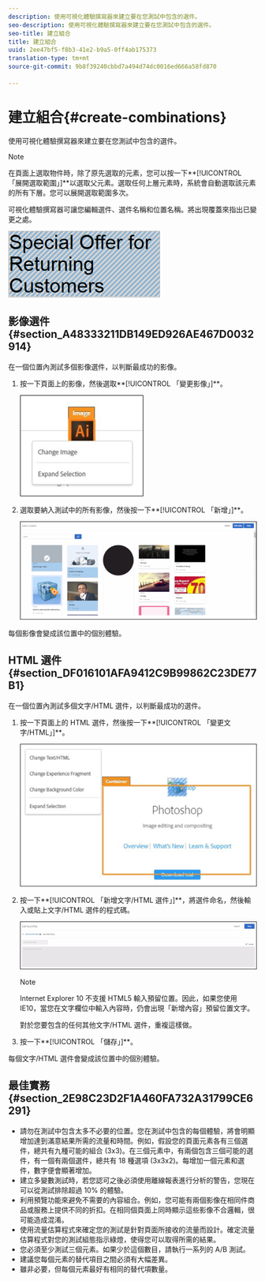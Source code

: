 ```yaml
---
description: 使用可視化體驗撰寫器來建立要在您測試中包含的選件。
seo-description: 使用可視化體驗撰寫器來建立要在您測試中包含的選件。
seo-title: 建立組合
title: 建立組合
uuid: 2ee47bf5-f8b3-41e2-b9a5-0ff4ab175373
translation-type: tm+mt
source-git-commit: 9b8f39240cbbd7a494d74dc0016ed666a58fd870

---
```



# 建立組合{#create-combinations}

使用可視化體驗撰寫器來建立要在您測試中包含的選件。

>[!NOTE]
>
>在頁面上選取物件時，除了原先選取的元素，您可以按一下**[!UICONTROL 「展開選取範圍」]**以選取父元素。選取任何上層元素時，系統會自動選取該元素的所有下層。您可以展開選取範圍多次。

可視化體驗撰寫器可讓您編輯選件、選件名稱和位置名稱。將出現覆蓋來指出已變更之處。

![](assets/overlay.png)

## 影像選件 {#section_A48333211DB149ED926AE467D0032914}

在一個位置內測試多個影像選件，以判斷最成功的影像。

1. 按一下頁面上的影像，然後選取**[!UICONTROL 「變更影像」]**。

   ![](assets/changeimage.png)

1. 選取要納入測試中的所有影像，然後按一下**[!UICONTROL 「新增」]**。

   ![](assets/addimage.png)

每個影像會變成該位置中的個別體驗。

## HTML 選件 {#section_DF016101AFA9412C9B99862C23DE77B1}

在一個位置內測試多個文字/HTML 選件，以判斷最成功的選件。

1. 按一下頁面上的 HTML 選件，然後按一下**[!UICONTROL 「變更文字/HTML」]**。

   ![](assets/changehtml.png)

1. 按一下**[!UICONTROL 「新增文字/HTML 選件」]**，將選件命名，然後輸入或貼上文字/HTML 選件的程式碼。

   ![](assets/editoffers.png)

   >[!NOTE]
   >
   >Internet Explorer 10 不支援 HTML5 輸入預留位置。因此，如果您使用 IE10，當您在文字欄位中輸入內容時，仍會出現「新增內容」預留位置文字。

   對於您要包含的任何其他文字/HTML 選件，重複這樣做。

1. 按一下**[!UICONTROL 「儲存」]**。

每個文字/HTML 選件會變成該位置中的個別體驗。

## 最佳實務 {#section_2E98C23D2F1A460FA732A31799CE6291}

* 請勿在測試中包含太多不必要的位置。您在測試中包含的每個體驗，將會明顯增加達到滿意結果所需的流量和時間。例如，假設您的頁面元素各有三個選件，總共有九種可能的組合 (3x3)。在三個元素中，有兩個包含三個可能的選件，有一個有兩個選件，總共有 18 種選項 (3x3x2)。每增加一個元素和選件，數字便會顯著增加。
* 建立多變數測試時，若您認可之後必須使用離線報表進行分析的警告，您現在可以從測試排除超過 10% 的體驗。
* 利用預覽功能來避免不需要的內容組合。例如，您可能有兩個影像在相同件商品或服務上提供不同的折扣。在相同個頁面上同時顯示這些影像不合邏輯，很可能造成混淆。
* 使用流量估算程式來確定您的測試是針對頁面所接收的流量而設計。確定流量估算程式對您的測試組態指示綠燈，使得您可以取得所需的結果。
* 您必須至少測試三個元素。如果少於這個數目，請執行一系列的 A/B 測試。
* 建議您每個元素的替代項目之間必須有大幅差異。
* 雖非必要，但每個元素最好有相同的替代項數量。

